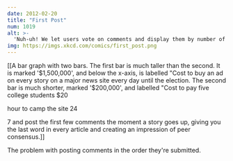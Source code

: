 ```yaml
---
date: 2012-02-20
title: "First Post"
num: 1019
alt: >-
  'Nuh-uh! We let users vote on comments and display them by number of votes. Everyone knows that makes it impossible for a few persistent voices to dominate the discussion.'
img: https://imgs.xkcd.com/comics/first_post.png
---
```

[[A bar graph with two bars. The first bar is much taller than the second. It is marked '$1,500,000', and below the x-axis, is labelled "Cost to buy an ad on every story on a major news site every day until the election. The second bar is much shorter, marked '$200,000', and labelled "Cost to pay five college students $20

hour to camp the site 24

7 and post the first few comments the moment a story goes up, giving you the last word in every article and creating an impression of peer consensus.]]

The problem with posting comments in the order they're submitted.

